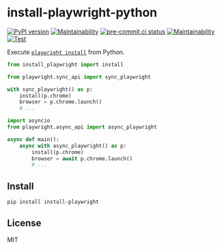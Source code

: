 # install-playwright-python

[![PyPI version](
  <https://badge.fury.io/py/install-playwright.svg>
  )](
  <https://badge.fury.io/py/install-playwright>
) [![Maintainability](
  <https://qlty.sh/badges/5fcd7b4f-782d-4b27-99ef-4f5c6eae678b/maintainability.svg>
  )](
  <https://qlty.sh/gh/eggplants/projects/install-playwright-python>
) [![pre-commit.ci status](
  <https://results.pre-commit.ci/badge/github/eggplants/install-playwright-python/master.svg>
  )](
  <https://results.pre-commit.ci/latest/github/eggplants/install-playwright-python/master>
) [![Maintainability](
  <https://qlty.sh/badges/5fcd7b4f-782d-4b27-99ef-4f5c6eae678b/maintainability.svg>
  )](
  <https://qlty.sh/gh/eggplants/projects/install-playwright-python>
) [![Test](
  <https://github.com/eggplants/install-playwright-python/actions/workflows/test.yml/badge.svg>
  )](
  <https://github.com/eggplants/install-playwright-python/actions/workflows/test.yml>
)

Execute [`playwright install`](https://playwright.dev/python/docs/cli) from Python.

```python
from install_playwright import install
```

```python
from playwright.sync_api import sync_playwright

with sync_playwright() as p:
    install(p.chrome)
    browser = p.chrome.launch()
    # ...
```

```python
import asyncio
from playwright.async_api import async_playwright

async def main():
    async with async_playwright() as p:
        install(p.chrome)
        browser = await p.chrome.launch()
        # ...
```

## Install

```bash
pip install install-playwright
```

## License

MIT
